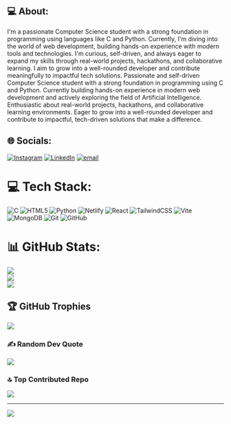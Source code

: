 ## 💻 About:
I'm a passionate Computer Science student with a strong foundation in programming using languages like C and Python. Currently, I'm diving into the world of web development, building hands-on experience with modern tools and technologies. I'm curious, self-driven, and always eager to expand my skills through real-world projects, hackathons, and collaborative learning. I aim to grow into a well-rounded developer and contribute meaningfully to impactful tech solutions.
Passionate and self-driven Computer Science student with a strong foundation in programming using C and Python. Currently building hands-on experience in modern web development and actively exploring the field of Artificial Intelligence. Enthusiastic about real-world projects, hackathons, and collaborative learning environments. Eager to grow into a well-rounded developer and contribute to impactful, tech-driven solutions that make a difference.

## 🌐 Socials:
[![Instagram](https://img.shields.io/badge/Instagram-%23E4405F.svg?logo=Instagram&logoColor=white)](https://instagram.com/harssh9__) [![LinkedIn](https://img.shields.io/badge/LinkedIn-%230077B5.svg?logo=linkedin&logoColor=white)](https://linkedin.com/in/https://www.linkedin.com/in/harshitha-d-10ba05265) [![email](https://img.shields.io/badge/Email-D14836?logo=gmail&logoColor=white)](mailto:dharshitha292@gmail.com) 

# 💻 Tech Stack:
![C](https://img.shields.io/badge/c-%2300599C.svg?style=flat&logo=c&logoColor=white) ![HTML5](https://img.shields.io/badge/html5-%23E34F26.svg?style=flat&logo=html5&logoColor=white) ![Python](https://img.shields.io/badge/python-3670A0?style=flat&logo=python&logoColor=ffdd54) ![Netlify](https://img.shields.io/badge/netlify-%23000000.svg?style=flat&logo=netlify&logoColor=#00C7B7) ![React](https://img.shields.io/badge/react-%2320232a.svg?style=flat&logo=react&logoColor=%2361DAFB) ![TailwindCSS](https://img.shields.io/badge/tailwindcss-%2338B2AC.svg?style=flat&logo=tailwind-css&logoColor=white) ![Vite](https://img.shields.io/badge/vite-%23646CFF.svg?style=flat&logo=vite&logoColor=white) ![MongoDB](https://img.shields.io/badge/MongoDB-%234ea94b.svg?style=flat&logo=mongodb&logoColor=white) ![Git](https://img.shields.io/badge/git-%23F05033.svg?style=flat&logo=git&logoColor=white) ![GitHub](https://img.shields.io/badge/github-%23121011.svg?style=flat&logo=github&logoColor=white)
# 📊 GitHub Stats:
![](https://github-readme-stats.vercel.app/api?username=Harshithad9&theme=dark&hide_border=false&include_all_commits=true&count_private=false)<br/>
![](https://github-readme-streak-stats.herokuapp.com/?user=Harshithad9&theme=dark&hide_border=false)<br/>
![](https://github-readme-stats.vercel.app/api/top-langs/?username=Harshithad9&theme=dark&hide_border=false&include_all_commits=true&count_private=false&layout=compact)

## 🏆 GitHub Trophies
![](https://github-profile-trophy.vercel.app/?username=Harshithad9&theme=radical&no-frame=false&no-bg=true&margin-w=4)

### ✍️ Random Dev Quote
![](https://quotes-github-readme.vercel.app/api?type=horizontal&theme=radical)

### 🔝 Top Contributed Repo
![](https://github-contributor-stats.vercel.app/api?username=Harshithad9&limit=5&theme=dark&combine_all_yearly_contributions=true)

---
[![](https://visitcount.itsvg.in/api?id=Harshithad9&icon=5&color=0)](https://visitcount.itsvg.in)

<!-- Proudly created with GPRM ( https://gprm.itsvg.in ) -->
